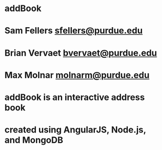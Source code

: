 # addBook
# Sam Fellers	 sfellers@purdue.edu
# Brian Vervaet  bvervaet@purdue.edu
# Max Molnar     molnarm@purdue.edu
#
# addBook is an interactive address book
# created using AngularJS, Node.js, and MongoDB

